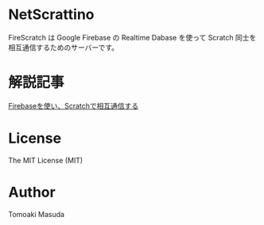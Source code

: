 # NetScrattino

FireScratch は Google Firebase の Realtime Dabase を使って Scratch 同士を相互通信するためのサーバーです。

# 解説記事

[Firebaseを使い、Scratchで相互通信する](http://www.moonmile.net/blog/archives/9362)

# License

The MIT License (MIT)

# Author

Tomoaki Masuda

